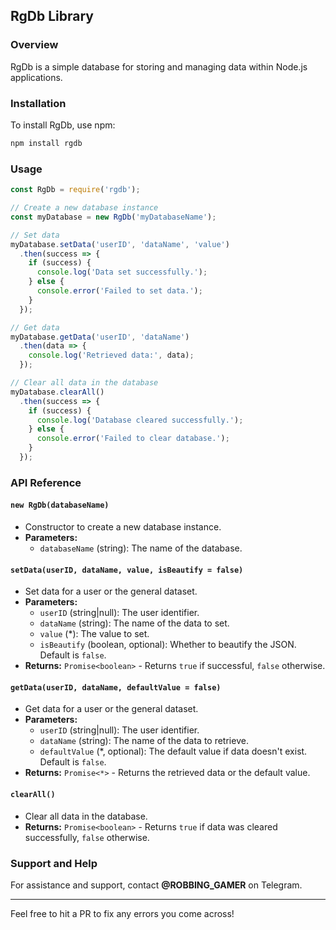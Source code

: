 

## RgDb Library

### Overview
RgDb is a simple database for storing and managing data within Node.js applications.

### Installation
To install RgDb, use npm:
```bash
npm install rgdb
```

### Usage
```javascript
const RgDb = require('rgdb');

// Create a new database instance
const myDatabase = new RgDb('myDatabaseName');

// Set data
myDatabase.setData('userID', 'dataName', 'value')
  .then(success => {
    if (success) {
      console.log('Data set successfully.');
    } else {
      console.error('Failed to set data.');
    }
  });

// Get data
myDatabase.getData('userID', 'dataName')
  .then(data => {
    console.log('Retrieved data:', data);
  });

// Clear all data in the database
myDatabase.clearAll()
  .then(success => {
    if (success) {
      console.log('Database cleared successfully.');
    } else {
      console.error('Failed to clear database.');
    }
  });
```

### API Reference

#### `new RgDb(databaseName)`
- Constructor to create a new database instance.
- **Parameters:**
  - `databaseName` (string): The name of the database.

#### `setData(userID, dataName, value, isBeautify = false)`
- Set data for a user or the general dataset.
- **Parameters:**
  - `userID` (string|null): The user identifier.
  - `dataName` (string): The name of the data to set.
  - `value` (*): The value to set.
  - `isBeautify` (boolean, optional): Whether to beautify the JSON. Default is `false`.
- **Returns:** `Promise<boolean>` - Returns `true` if successful, `false` otherwise.

#### `getData(userID, dataName, defaultValue = false)`
- Get data for a user or the general dataset.
- **Parameters:**
  - `userID` (string|null): The user identifier.
  - `dataName` (string): The name of the data to retrieve.
  - `defaultValue` (*, optional): The default value if data doesn't exist. Default is `false`.
- **Returns:** `Promise<*>` - Returns the retrieved data or the default value.

#### `clearAll()`
- Clear all data in the database.
- **Returns:** `Promise<boolean>` - Returns `true` if data was cleared successfully, `false` otherwise.

### Support and Help
For assistance and support, contact **@ROBBING_GAMER** on Telegram.

---

Feel free to hit a PR to fix any errors you come across!